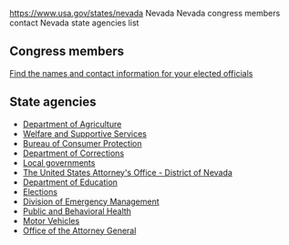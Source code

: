 

https://www.usa.gov/states/nevada
Nevada
Nevada congress members contact
Nevada state agencies list

Congress members
----------------

[Find the names and contact information for your elected officials](https://www.usa.gov/elected-officials)

State agencies
--------------

* [Department of Agriculture](https://agri.nv.gov/)
* [Welfare and Supportive Services](https://dwss.nv.gov/)
* [Bureau of Consumer Protection](https://ag.nv.gov/About/Consumer_Protection/Bureau_of_Consumer_Protection/)
* [Department of Corrections](https://doc.nv.gov/)
* [Local governments](https://ce.naco.org/?find=true)
* [The United States Attorney's Office - District of Nevada](https://www.justice.gov/usao-nv)
* [Department of Education](https://doe.nv.gov/)
* [Elections](https://www.nvsos.gov/sos/elections)
* [Division of Emergency Management](https://dem.nv.gov/)
* [Public and Behavioral Health](https://dpbh.nv.gov/)
* [Motor Vehicles](https://dmv.nv.gov/)
* [Office of the Attorney General](https://ag.nv.gov/)
